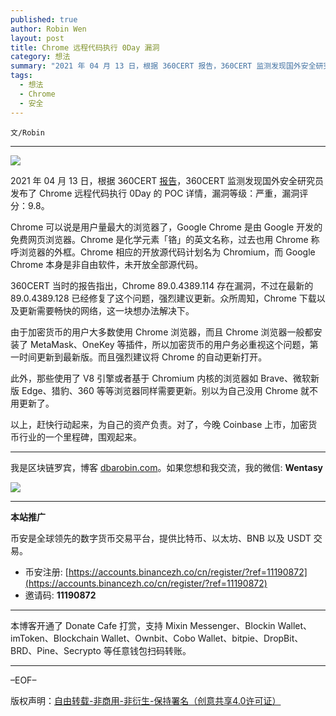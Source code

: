 ```yaml
---
published: true
author: Robin Wen
layout: post
title: Chrome 远程代码执行 0Day 漏洞
category: 想法
summary: "2021 年 04 月 13 日，根据 360CERT 报告，360CERT 监测发现国外安全研究员发布了 Chrome 远程代码执行 0Day 的 POC 详情，漏洞等级：严重，漏洞评分：9.8。Chrome 可以说是用户量最大的浏览器了，Google Chrome 是由 Google 开发的免费网页浏览器。Chrome 是化学元素「铬」的英文名称，过去也用 Chrome 称呼浏览器的外框。Chrome 相应的开放源代码计划名为 Chromium，而 Google Chrome 本身是非自由软件，未开放全部源代码。以上，赶快行动起来，为自己的资产负责。"
tags:
  - 想法
  - Chrome
  - 安全
---
```


`文/Robin`

***

![](https://cdn.dbarobin.com/dfq8gp5.png)

2021 年 04 月 13 日，根据 360CERT [报告](https://cert.360.cn/warning/detail?id=aae853e42516f5f069a87d250df69c6c)，360CERT 监测发现国外安全研究员发布了 Chrome 远程代码执行 0Day 的 POC 详情，漏洞等级：严重，漏洞评分：9.8。

Chrome 可以说是用户量最大的浏览器了，Google Chrome 是由 Google 开发的免费网页浏览器。Chrome 是化学元素「铬」的英文名称，过去也用 Chrome 称呼浏览器的外框。Chrome 相应的开放源代码计划名为 Chromium，而 Google Chrome 本身是非自由软件，未开放全部源代码。

360CERT 当时的报告指出，Chrome 89.0.4389.114 存在漏洞，不过在最新的 89.0.4389.128 已经修复了这个问题，强烈建议更新。众所周知，Chrome 下载以及更新需要畅快的网络，这一块想办法解决下。

由于加密货币的用户大多数使用 Chrome 浏览器，而且 Chrome 浏览器一般都安装了 MetaMask、OneKey 等插件，所以加密货币的用户务必重视这个问题，第一时间更新到最新版。而且强烈建议将 Chrome 的自动更新打开。

此外，那些使用了 V8 引擎或者基于 Chromium 内核的浏览器如 Brave、微软新版 Edge、猎豹、360 等等浏览器同样需要更新。别以为自己没用 Chrome 就不用更新了。

以上，赶快行动起来，为自己的资产负责。对了，今晚 Coinbase 上市，加密货币行业的一个里程碑，围观起来。

***

我是区块链罗宾，博客 [dbarobin.com](https://dbarobin.com/)。如果您想和我交流，我的微信: **Wentasy**

![](https://cdn.dbarobin.com/v4yywe2.png)

***

**本站推广**

币安是全球领先的数字货币交易平台，提供比特币、以太坊、BNB 以及 USDT 交易。

* 币安注册: [https://accounts.binancezh.co/cn/register/?ref=11190872](https://accounts.binancezh.co/cn/register/?ref=11190872)
* 邀请码: **11190872**

***

本博客开通了 Donate Cafe 打赏，支持 Mixin Messenger、Blockin Wallet、imToken、Blockchain Wallet、Ownbit、Cobo Wallet、bitpie、DropBit、BRD、Pine、Secrypto 等任意钱包扫码转账。

<center>
    <div class="--donate-button"
         data-button-id="f8b9df0d-af9a-460d-8258-d3f435445075"
    ></div>
</center>

***

–EOF–

版权声明：[自由转载-非商用-非衍生-保持署名（创意共享4.0许可证）](http://creativecommons.org/licenses/by-nc-nd/4.0/deed.zh)